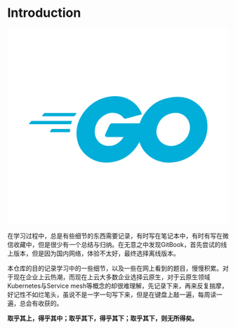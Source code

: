# Introduction

![](.gitbook/assets/go-logo_blue.png)

在学习过程中，总是有些细节的东西需要记录，有时写在笔记本中，有时有写在微信收藏中，但是很少有一个总结与归纳。在无意之中发现GitBook，首先尝试的线上版本，但是因为国内网络，体验不太好，最终选择离线版本。

本仓库的目的记录学习中的一些细节，以及一些在网上看到的题目，慢慢积累。对于现在企业上云热潮，而现在上云大多数企业选择云原生，对于云原生领域Kubernetes与Service mesh等概念的却很难理解，先记录下来，再来反复揣摩，好记性不如烂笔头，虽说不是一字一句写下来，但是在键盘上敲一遍，每周读一遍，总会有收获的。

**取乎其上，得乎其中；取乎其下，得乎其下；取乎其下，则无所得矣。**

